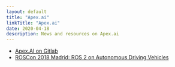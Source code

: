 ```yaml
---
layout: default
title: "Apex.ai"
linkTitle: "Apex.ai"
date: 2020-04-18
description: News and resources on Apex.ai
---
```

* [Apex.AI on Gitlab](https://gitlab.com/ApexAI)
* [ROSCon 2018 Madrid: ROS 2 on Autonomous Driving Vehicles](https://vimeo.com/292695688)
